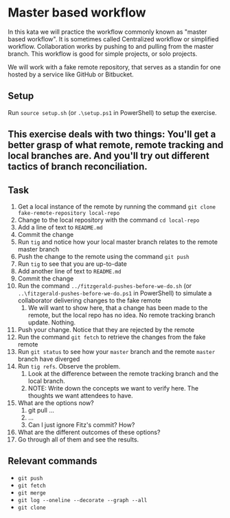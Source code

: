 # Master based workflow

In this kata we will practice the workflow commonly known as "master based workflow". It is sometimes called Centralized workflow or simplified workflow. Collaboration works by pushing to and pulling from the master branch. This workflow is good for simple projects, or solo projects.

We will work with a fake remote repository, that serves as a standin for one hosted by a service like GitHub or Bitbucket.

## Setup

Run `source setup.sh` (or `.\setup.ps1` in PowerShell) to setup the exercise.

## This exercise deals with two things: You'll get a better grasp of what remote, remote tracking and local branches are. And you'll try out different tactics of branch reconciliation.

## Task

1. Get a local instance of the remote by running the command `git clone fake-remote-repository local-repo`
2. Change to the local repository with the command `cd local-repo`
3. Add a line of text to `README.md`
4. Commit the change 
5. Run `tig` and notice how your local master branch relates to the remote master branch
6. Push the change to the remote using the command `git push`
7. Run `tig` to see that you are up-to-date
8. Add another line of text to `README.md`
9. Commit the change
10. Run the command `../fitzgerald-pushes-before-we-do.sh` (or `..\fitzgerald-pushes-before-we-do.ps1` in PowerShell) to simulate a collaborator delivering changes to the fake remote
    1. We will want to show here, that a change has been made to the remote, but the local repo has no idea. No remote tracking branch update. Nothing.
11. Push your change. Notice that they are rejected by the remote
12. Run the command `git fetch` to retrieve the changes from the fake remote
13. Run `git status` to see how your `master` branch and the remote `master` branch have diverged
12. Run `tig refs`. Observe the problem.
    1. Look at the difference between the remote tracking branch and the local branch.
    2. NOTE: Write down the concepts we want to verify here. The thoughts we want attendees to have.
13. What are the options now?
    1. git pull ...
    2. ...
    3. Can I just ignore Fitz's commit? How?
14. What are the different outcomes of these options?
15. Go through all of them and see the results.

## Relevant commands

- `git push`
- `git fetch`
- `git merge`
- `git log --oneline --decorate --graph --all`
- `git clone`